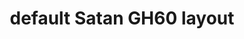 ---
layout: layouts/keymapdb_entry.njk
OS: []
keymap_author: abhixec
firmware: QMK
hasHomeRowMods: False
hasLetterOnThumb: False
hasVerticalCombos: False
keymap_image: https://i.imgur.com/Eqp8hov.jpg
imageDate: idk
keyCount: 62
keyboard: GH60 Satan
baseLayouts: ["QWERTY"]
languages: ['English']
layerCount: 4
title: "default Satan GH60 layout"
split: False
stagger: row
summary: 
keymap_url: https://github.com/abhixec/qmk_firmware/tree/master/keyboards/gh60/satan/keymaps/abhixec
writeup: https://github.com/abhixec/qmk_firmware/tree/master/keyboards/gh60/satan/keymaps/abhixec/readme.md
---